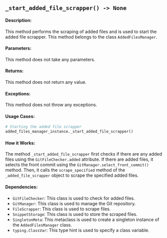## `_start_added_file_scrapper() -> None`

#### Description:
This method performs the scraping of added files and is used to start the added file scrapper. This method belongs to the class `AddedFilesManager`.

#### Parameters:
This method does not take any parameters.

#### Returns:
This method does not return any value.

#### Exceptions:
This method does not throw any exceptions.

#### Usage Cases:

```python
# Starting the added file scrapper
added_files_manager_instance._start_added_file_scrapper()
```

#### How it Works:
The method `_start_added_file_scrapper` first checks if there are any added files using the `GitFileChecker.added` attribute. If there are added files, it selects the front commit using the `GitManager.select_front_commit()` method. Then, it calls the `scrape_specified` method of the `_added_file_scrapper` object to scrape the specified added files.

#### Dependencies:
- `GitFileChecker`: This class is used to check for added files.
- `GitManager`: This class is used to manage the Git repository.
- `FileScrapper`: This class is used to scrape files.
- `SnippetStorage`: This class is used to store the scraped files.
- `SingletonMeta`: This metaclass is used to create a singleton instance of the `AddedFilesManager` class.
- `typing.ClassVar`: This type hint is used to specify a class variable.